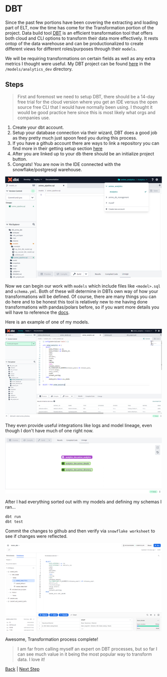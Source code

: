 # DBT

Since the past few portions have been covering the extracting and loading part of ELT, now the time has come for the Transformation portion of the project. Data build tool [DBT](https://www.getdbt.com/) is an efficient transformation tool that offers both cloud and CLI options to transform their data more effectively. It rests ontop of the data warehouse and can be productionalized to create different views for different roles/purposes through their ```models```.

We will be requiring transformations on certain fields as well as any extra metrics I thought were useful. My DBT project can be found [here](https://github.com/jaytar0/DE_anime_dbt) in the ```/models/analytics_dev``` directory.


## Steps

> First and foremost we need to setup DBT, there should be a 14-day free trial for the cloud version where you get an IDE versus the open source free CLI that I would have normally been using. I thought it would be good practice here since this is most likely what orgs and companies use.


1. Create your dbt account.
2. Setup your database connection via their wizard, DBT does a good job as they pretty much just spoon feed you during this process.
3. If you have a github account there are ways to link a repository you can find more in their getting setup section [here](https://docs.getdbt.com/docs/get-started/getting-started/set-up-dbt-cloud)
4. After you are linked up to your db there should be an initialize project button.
5. Congrats! You are now in the IDE connected with the snowflake/postgresql warehouse.



![image](/assets/dbt_cloud_ui.png)


Now we can begin our work with ```models``` which include files like ```<model>.sql``` and ```schema.yml```. Both of these will determine in DBTs own way of how your transformations will be defined. Of course, there are many things you can do here and to be honest this tool is relatively new to me having done transformations with pandas/polars before, so if you want more details you will have to reference the [docs](https://docs.getdbt.com/docs/get-started/getting-started/set-up-dbt-cloud).

Here is an example of one of my models.


![image](/assets/dbt_environment.png)


They even provide useful integrations like logs and model lineage, even though I don't have much of one right now.


![image](/assets/dbt_lineage.png)


After I had everything sorted out with my models and defining my schemas I ran...

``` 
dbt run
dbt test
``` 

Commit the changes to github and then verify via ```snowflake worksheet``` to see if changes were reflected.


![image](/assets/snowflake_dbt_results.png)


Awesome, Transformation process complete!

> I am far from calling myself an expert on DBT processes, but so far I can see much value in it being the most popular way to transform data. I love it!


[Back](https://github.com/jaytar0/DE_flow_anime_2022/blob/main/md_collection/dbt_process.md) | [Next Step](https://github.com/jaytar0/DE_flow_anime_2022/blob/main/md_collection/dash.md)
